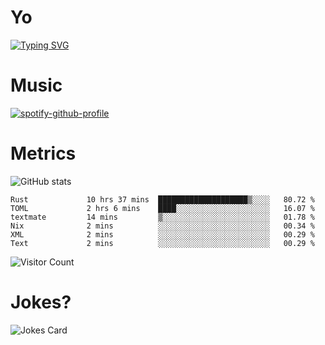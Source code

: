 # Yo

[![Typing SVG](https://readme-typing-svg.herokuapp.com?center=true&lines=Hel++l+o+wo+o+++r+l+++++++++d;Rust;Substrate;Dust;Guts)](https://git.io/typing-svg)

# Music

[![spotify-github-profile](https://spotify-github-profile.vercel.app/api/view?uid=na5blcw6x0jzl3k1m6uxyyk3y&cover_image=true&theme=default&bar_color=276524&bar_color_cover=true)](https://github.com/kittinan/spotify-github-profile)

# Metrics

![GitHub stats](https://github-readme-stats.vercel.app/api?username=AwesomeIbex&count_private=true&show_icons=true&theme=cobalt)

<!--START_SECTION:waka-->

```text
Rust             10 hrs 37 mins  ████████████████████▒░░░░   80.72 %
TOML             2 hrs 6 mins    ████░░░░░░░░░░░░░░░░░░░░░   16.07 %
textmate         14 mins         ▒░░░░░░░░░░░░░░░░░░░░░░░░   01.78 %
Nix              2 mins          ░░░░░░░░░░░░░░░░░░░░░░░░░   00.34 %
XML              2 mins          ░░░░░░░░░░░░░░░░░░░░░░░░░   00.29 %
Text             2 mins          ░░░░░░░░░░░░░░░░░░░░░░░░░   00.29 %
```

<!--END_SECTION:waka-->

![Visitor Count](https://profile-counter.glitch.me/AwesomeIbex/count.svg)

# Jokes?

![Jokes Card](https://readme-jokes.vercel.app/api)

